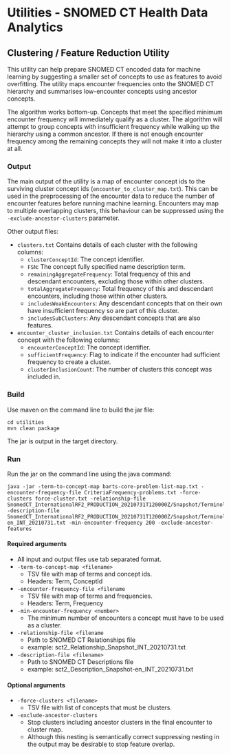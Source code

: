 # Utilities - SNOMED CT Health Data Analytics

## Clustering / Feature Reduction Utility
This utility can help prepare SNOMED CT encoded data for machine learning by suggesting a smaller set of concepts to use as features to avoid overfitting. 
The utility maps encounter frequencies onto the SNOMED CT hierarchy and summarises low-encounter concepts using ancestor concepts.

The algorithm works bottom-up. Concepts that meet the specified minimum encounter frequency will immediately qualify as a cluster. The algorithm will attempt to group concepts 
with insufficient frequency while walking up the hierarchy using a common ancestor. If there is not enough encounter frequency among the remaining concepts they will not make 
it into a cluster at all.

### Output

The main output of the utility is a map of encounter concept ids to the surviving cluster concept ids (`encounter_to_cluster_map.txt`). 
This can be used in the preprocessing of the encounter data to reduce the number of encounter features before running machine learning. 
Encounters may map to multiple overlapping clusters, this behaviour can be suppressed using the `-exclude-ancestor-clusters` parameter.

Other output files:
- `clusters.txt` Contains details of each cluster with the following columns:
  - `clusterConceptId`: The concept identifier.
  - `FSN`: The concept fully specified name description term.
  - `remainingAggregateFrequency`: Total frequency of this and descendant encounters, excluding those within other clusters.
  - `totalAggregateFrequency`: Total frequency of this and descendant encounters, including those within other clusters.
  - `includesWeakEncounters`: Any descendant concepts that on their own have insufficient frequency so are part of this cluster.
  - `includesSubClusters`: Any descendant concepts that are also features.
- `encounter_cluster_inclusion.txt` Contains details of each encounter concept with the following columns:
  - `encounterConceptId`: The concept identifier.
  - `sufficientFrequency`: Flag to indicate if the encounter had sufficient frequency to create a cluster.
  - `clusterInclusionCount`: The number of clusters this concept was included in.

### Build
Use maven on the command line to build the jar file:
```
cd utilities
mvn clean package
```
The jar is output in the target directory.

### Run
Run the jar on the command line using the java command:
```
java -jar -term-to-concept-map barts-core-problem-list-map.txt -encounter-frequency-file CriteriaFrequency-problems.txt -force-clusters force-cluster.txt -relationship-file SnomedCT_InternationalRF2_PRODUCTION_20210731T120000Z/Snapshot/Terminology/sct2_Relationship_Snapshot_INT_20210731.txt -description-file SnomedCT_InternationalRF2_PRODUCTION_20210731T120000Z/Snapshot/Terminology/sct2_Description_Snapshot-en_INT_20210731.txt -min-encounter-frequency 200 -exclude-ancestor-features
```
#### Required arguments
- All input and output files use tab separated format.
- `-term-to-concept-map <filename>`
  - TSV file with map of terms and concept ids.
  - Headers: Term, ConceptId
- `-encounter-frequency-file <filename`
  - TSV file with map of terms and frequencies.
  - Headers: Term, Frequency
- `-min-encounter-frequency <number>`
    - The minimum number of encounters a concept must have to be used as a cluster. 
- `-relationship-file <filename`
  - Path to SNOMED CT Relationships file
  - example: sct2_Relationship_Snapshot_INT_20210731.txt
- `-description-file <filename>`
  - Path to SNOMED CT Descriptions file
  - example: sct2_Description_Snapshot-en_INT_20210731.txt
#### Optional arguments
- `-force-clusters <filename>`
  - TSV file with list of concepts that must be clusters.
- `-exclude-ancestor-clusters`
  - Stop clusters including ancestor clusters in the final encounter to cluster map.
  - Although this nesting is semantically correct suppressing nesting in the output may be desirable to stop feature overlap.
